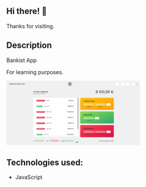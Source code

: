 ## Hi there! 👋

Thanks for visiting.

## Description

Bankist App

For learning purposes.

<img src="/bankistPrintScreen.jpeg" width="350" title="Bankist">

## Technologies used:

- JavaScript

